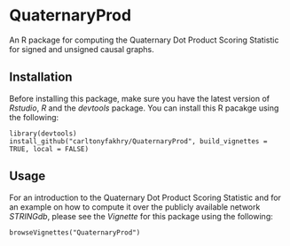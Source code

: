 # QuaternaryProd
An R package for computing the Quaternary Dot Product Scoring Statistic for signed and unsigned causal graphs.

## Installation
Before installing this package, make sure you have the latest version of *Rstudio*, *R* and the *devtools* package. You can install this R pacakge using the following:
```{R}
library(devtools)
install_github("carltonyfakhry/QuaternaryProd", build_vignettes = TRUE, local = FALSE)
```
## Usage
For an introduction to the Quaternary Dot Product Scoring Statistic and for an example on how to compute it over the publicly available network *STRINGdb*, please see 
the *Vignette* for this package using the following:
```{R}
browseVignettes("QuaternaryProd")
```
